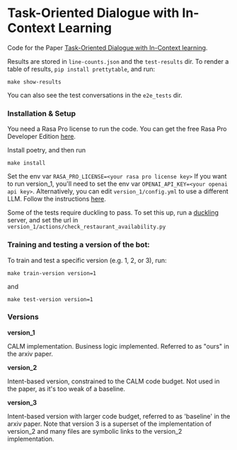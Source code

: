 # Task-Oriented Dialogue with In-Context Learning

Code for the Paper [Task-Oriented Dialogue with In-Context learning](https://arxiv.org/abs/2402.12234). 

Results are stored in `line-counts.json` and the `test-results` dir. 
To render a table of results, `pip install prettytable`, and run:

```
make show-results
```

You can also see the test conversations in the `e2e_tests` dir. 

### Installation & Setup

You need a Rasa Pro license to run the code.
You can get the free Rasa Pro Developer Edition [here](https://rasa.com/docs/rasa-pro/developer-edition/).

Install poetry, and then run

```
make install
```

Set the env var `RASA_PRO_LICENSE=<your rasa pro license key>`
If you want to run version_1, you'll need to set the env var `OPENAI_API_KEY=<your openai api key>`. 
Alternatively, you can edit `version_1/config.yml` to use a different LLM. Follow the instructions [here](https://rasa.com/docs/rasa-pro/concepts/components/llm-configuration#other-llmsembeddings).

Some of the tests require duckling to pass.
To set this up, run a [duckling](https://github.com/facebook/duckling) server, and set the url in `version_1/actions/check_restaurant_availability.py`

### Training and testing a version of the bot:
To train and test a specific version (e.g. 1, 2, or 3), run:

```
make train-version version=1
```

and 

```
make test-version version=1
```

### Versions

**version_1**

CALM implementation. Business logic implemented. Referred to as "ours" in the arxiv paper.

**version_2**

Intent-based version, constrained to the CALM code budget. Not used in the paper, as it's too weak of a baseline.

**version_3**

Intent-based version with larger code budget, referred to as 'baseline' in the arxiv paper.
Note that version 3 is a superset of the implementation of version_2
and many files are symbolic links to the version_2 implementation. 
